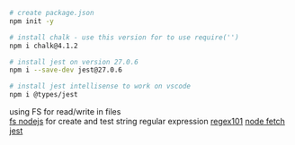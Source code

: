 ```bash
# create package.json
npm init -y

# install chalk - use this version for to use require('')
npm i chalk@4.1.2

# install jest on version 27.0.6
npm i --save-dev jest@27.0.6 

# install jest intellisense to work on vscode
npm i @types/jest
```

using FS for read/write in files <br/>
[fs nodejs](https://www.w3schools.com/nodejs/nodejs_filesystem.asp)
for create and test string regular expression
[regex101](https://regex101.com/)
[node fetch](https://www.npmjs.com/package/node-fetch)
[jest](https://jestjs.io/pt-BR/)
